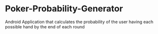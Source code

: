 # Poker-Probability-Generator
Android Application that calculates the probability of the user having each possible hand by the end of each round
